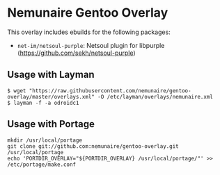 Nemunaire Gentoo Overlay
========================

This overlay includes ebuilds for the following packages:

* `net-im/netsoul-purple`: Netsoul plugin for libpurple (https://github.com/sekh/netsoul-purple)

Usage with Layman
-----------------

```
$ wget "https://raw.githubusercontent.com/nemunaire/gentoo-overlay/master/overlays.xml" -O /etc/layman/overlays/nemunaire.xml
$ layman -f -a odroidc1
```

Usage with Portage
------------------

```
mkdir /usr/local/portage
git clone git://github.com:nemunaire/gentoo-overlay.git /usr/local/portage
echo 'PORTDIR_OVERLAY="${PORTDIR_OVERLAY} /usr/local/portage/"' >> /etc/portage/make.conf
```
